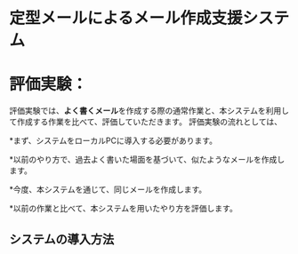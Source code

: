 # 定型メールによるメール作成支援システム

# 評価実験：
評価実験では、**よく書くメール**を作成する際の通常作業と、本システムを利用して作成する作業を比べて、評価していただきます。
評価実験の流れとしては、

*まず、システムをローカルPCに導入する必要があります。

*以前のやり方で、過去よく書いた場面を基づいて、似たようなメールを作成します。

*今度、本システムを通じて、同じメールを作成します。

*以前の作業と比べて、本システムを用いたやり方を評価します。

## システムの導入方法


